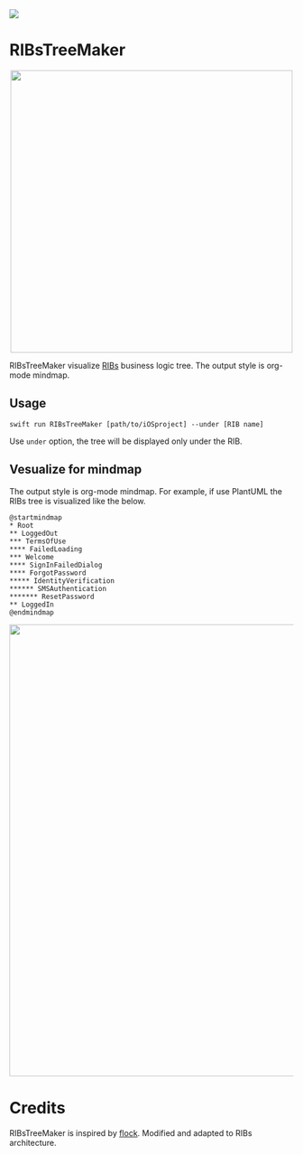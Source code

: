 <img src="https://img.shields.io/github/license/imairi/RIBsTreeMaker.svg">

# RIBsTreeMaker

<p align="center">
  <img src="https://raw.githubusercontent.com/imairi/RIBsTreeMaker/master/images/logo.png" width="500">
</p>

RIBsTreeMaker visualize [RIBs](https://github.com/uber/RIBs) business logic tree. The output style is org-mode mindmap.

## Usage
```
swift run RIBsTreeMaker [path/to/iOSproject] --under [RIB name]
```

Use `under` option, the tree will be displayed only under the RIB.

## Vesualize for mindmap
The output style is org-mode mindmap. For example, if use PlantUML the RIBs tree is visualized like the below.

```uml
@startmindmap
* Root
** LoggedOut
*** TermsOfUse
**** FailedLoading
*** Welcome
**** SignInFailedDialog
**** ForgotPassword
***** IdentityVerification
****** SMSAuthentication
******* ResetPassword
** LoggedIn
@endmindmap
```

<p align="center">
  <img src="https://raw.githubusercontent.com/imairi/RIBsTreeMaker/master/images/example_tree.png" width="800">
</p>

# Credits
RIBsTreeMaker is inspired by [flock](https://github.com/naoty/flock/). Modified and adapted to RIBs architecture.
